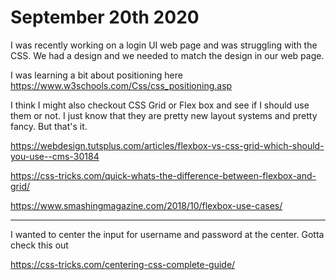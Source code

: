 # September 20th 2020

I was recently working on a login UI web page and was struggling with the CSS.
We had a design and we needed to match the design in our web page.

I was learning a bit about positioning here 
https://www.w3schools.com/Css/css_positioning.asp

I think I might also checkout CSS Grid or Flex box and see if I should use them
or not. I just know that they are pretty new layout systems and pretty fancy.
But that's it.

https://webdesign.tutsplus.com/articles/flexbox-vs-css-grid-which-should-you-use--cms-30184

https://css-tricks.com/quick-whats-the-difference-between-flexbox-and-grid/

https://www.smashingmagazine.com/2018/10/flexbox-use-cases/

---

I wanted to center the input for username and password at the center. Gotta
check this out

https://css-tricks.com/centering-css-complete-guide/
